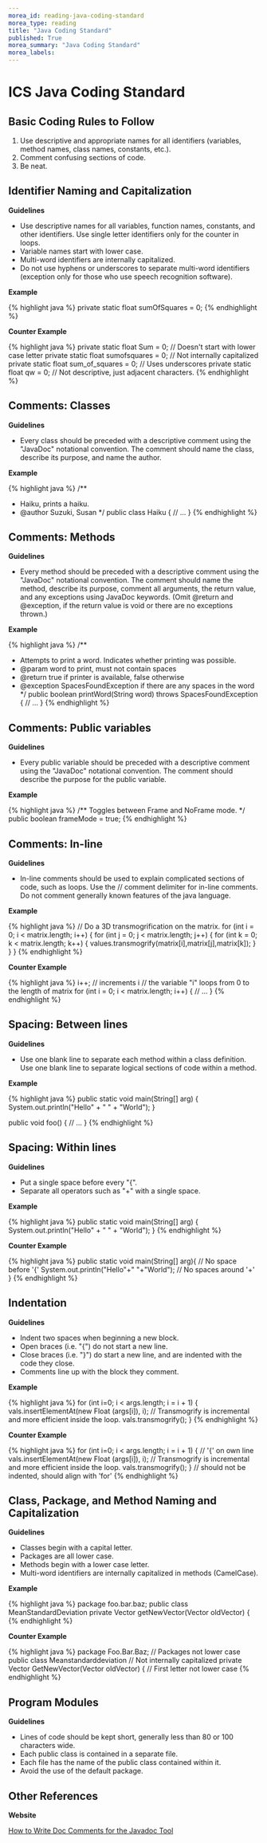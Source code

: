 ```yaml
---
morea_id: reading-java-coding-standard
morea_type: reading
title: "Java Coding Standard"
published: True
morea_summary: "Java Coding Standard"
morea_labels: 
---
```


# ICS Java Coding Standard

## Basic Coding Rules to Follow

1. Use descriptive and appropriate names for all identifiers (variables, method names, class names, constants, etc.).
2. Comment confusing sections of code.
3. Be neat.

## Identifier Naming and Capitalization

**Guidelines**

* Use descriptive names for all variables, function names, constants, and other identifiers. Use single letter identifiers only for the counter in loops.
 * Variable names start with lower case.
 * Multi-word identifiers are internally capitalized.
 * Do not use hyphens or underscores to separate multi-word identifiers (exception only for those who use speech recognition software).

**Example**

{% highlight java %}
private static float sumOfSquares = 0;
{% endhighlight %}

**Counter Example**

{% highlight java %}
private static float Sum = 0;  // Doesn't start with lower case letter
private static float sumofsquares = 0;  // Not internally capitalized
private static float sum_of_squares = 0;  // Uses underscores
private static float qw = 0;   // Not descriptive, just adjacent characters.
{% endhighlight %}

## Comments: Classes

**Guidelines**

* Every class should be preceded with a descriptive comment using the "JavaDoc" notational convention. The comment should name the class, describe its purpose, and name the author.

**Example**

{% highlight java %}
/**
 * Haiku, prints a haiku.
 * @author Suzuki, Susan
 */
public class Haiku {
  // ...
}
{% endhighlight %}

## Comments: Methods

**Guidelines**

* Every method should be preceded with a descriptive comment using the "JavaDoc" notational convention. The comment should name the method, describe its purpose, comment all arguments, the return value, and any exceptions using JavaDoc keywords. (Omit @return and @exception, if the return value is void or there are no exceptions thrown.) 

**Example**

{% highlight java %}
/**
 * Attempts to print a word. Indicates whether printing was possible.
 * @param word to print, must not contain spaces
 * @return true if printer is available, false otherwise
 * @exception SpacesFoundException if there are any spaces in the word
 */
public boolean printWord(String word) throws SpacesFoundException {
  // ...
}
{% endhighlight %}

## Comments: Public variables

**Guidelines**

* Every public variable should be preceded with a descriptive comment using the "JavaDoc" notational convention. The comment should describe the purpose for the public variable. 

**Example**

{% highlight java %}
/** Toggles between Frame and NoFrame mode. */
public boolean frameMode = true;
{% endhighlight %}

## Comments: In-line

**Guidelines**

* In-line comments should be used to explain complicated sections of code, such as loops. Use the // comment delimiter for in-line comments. Do not comment generally known features of the java language. 

**Example**

{% highlight java %}
// Do a 3D transmogrification on the matrix.
for (int i = 0; i < matrix.length; i++) {
  for (int j = 0; j < matrix.length; j++) {
    for (int k = 0; k < matrix.length; k++) {
      values.transmogrify(matrix[i],matrix[j],matrix[k]);
    }
  }
}
{% endhighlight %}

**Counter Example**

{% highlight java %}
i++; // increments i
// the variable "i" loops from 0 to the length of matrix
for (int i = 0; i < matrix.length; i++) {
  // ...
}
{% endhighlight %}


## Spacing: Between lines

**Guidelines**

* Use one blank line to separate each method within a class definition. Use one blank line to separate logical sections of code within a method. 

**Example**

{% highlight java %}
public static void main(String[] arg) {
  System.out.println("Hello" + " " + "World");
}


public void foo() {
  // ...
}
{% endhighlight %}


## Spacing: Within lines

**Guidelines**

* Put a single space before every "{".
* Separate all operators such as "+" with a single space.

**Example**

{% highlight java %}
public static void main(String[] arg) {
  System.out.println("Hello" + " " + "World");
}
{% endhighlight %}

**Counter Example**

{% highlight java %}
public static void main(String[] arg){  // No space before '{'
  System.out.println("Hello"+" "+"World");  // No spaces around '+'
}
{% endhighlight %}

## Indentation

**Guidelines**

* Indent two spaces when beginning a new block.
* Open braces (i.e. "{") do not start a new line.
* Close braces (i.e. "}") do start a new line, and are indented with the code they close.
* Comments line up with the block they comment.

**Example**

{% highlight java %}
for (int i=0; i < args.length; i = i + 1) {
  vals.insertElementAt(new Float (args[i]), i);
  // Transmogrify is incremental and more efficient inside the loop.
  vals.transmogrify();
}
{% endhighlight %}

**Counter Example**

{% highlight java %}
for (int i=0; i < args.length; i = i + 1)
{                                                  // '{' on own line
  vals.insertElementAt(new Float (args[i]), i);
// Transmogrify is incremental and more efficient inside the loop.
  vals.transmogrify();
  }                                                // should not be indented, should align with 'for'
{% endhighlight %}

## Class, Package, and Method Naming and Capitalization

**Guidelines**

* Classes begin with a capital letter.
* Packages are all lower case.
* Methods begin with a lower case letter.
* Multi-word identifiers are internally capitalized in methods (CamelCase).

**Example**

{% highlight java %}
package foo.bar.baz;
public class MeanStandardDeviation
private Vector getNewVector(Vector oldVector) {
{% endhighlight %}

**Counter Example**

{% highlight java %}
package Foo.Bar.Baz;                             // Packages not lower case
public class Meanstandarddeviation               // Not internally capitalized
private Vector GetNewVector(Vector oldVector) {  // First letter not lower case
{% endhighlight %}

## Program Modules

**Guidelines**

* Lines of code should be kept short, generally less than 80 or 100 characters wide.
* Each public class is contained in a separate file.
* Each file has the name of the public class contained within it.
* Avoid the use of the default package.

## Other References

**Website**

[How to Write Doc Comments for the Javadoc Tool](http://www.oracle.com/technetwork/java/javase/documentation/index-137868.html)
